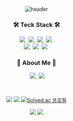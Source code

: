 <div align="center">
  
![header](https://capsule-render.vercel.app/api?type=waving&color=random&height=200&section=header&text=ByeongChan%20Kim&fontColor=fcba03&fontSize=80&fontAlign=62&fontAlignY=32&desc=byeongs1&descSize=25&descAlign=85&descAlignY=50)


<h3 align="center">🛠 Teck Stack 🛠</h3>
<p align="center">
  <img src="https://img.shields.io/badge/Java-007396?style=flat&logo=Java&logoColor=white"/></a>&nbsp
  <img src="https://img.shields.io/badge/Python-white?style=flat&logo=Python&logoColor=#3776AB"/></a>&nbsp
  <img src="https://img.shields.io/badge/JavaScript-F7DF1E?style=flat&logo=JavaScript&logoColor=white"/></a>&nbsp</a>
  <img src="https://img.shields.io/badge/MySQL-4479A1?style=flat&logo=MySQL&logoColor=white"/></a>&nbsp
  <br>
  <img src="https://img.shields.io/badge/Discord-5865F2?style=flat&logo=Discord&logoColor=white"/></a>&nbsp
  <img src="https://img.shields.io/badge/Slack-4A154B?style=flat&logo=Slack&logoColor=white"/></a>&nbsp
  <img src="https://img.shields.io/badge/GitHub-gray?style=flat&logo=GitHub&logoColor=black"/></a>&nbsp

</p>


<h3 align="center"> 🎳 About Me 🎳 </h3>
<p align="center">
  <a href="www.gmail.com/qudcksl4644@gmail.com"><img align="right src="https://img.shields.io/badge/Gmail-D14836?style=for-the-badge&logo=gmail&logoColor=white"/></a>&nbsp
  <a href="https://www.instagram.com/byeongs_93/"><img src="https://img.shields.io/badge/Instagram-E4405F?style=flat&logo=Instagram&logoColor=white&link=https://www.instagram.com/bowling_kyu/"/></a>&nbsp
  <a href="https://t.me/byeongs1"><img src="https://img.shields.io/badge/Telegram-26A5E4?style=flat&logo=Telegram&logoColor=white&link=https://t.me/kyu_0918"/></a>&nbsp
</p>

<br>

![](https://github.com/byeongs1/github-stats-transparent/blob/output/generated/overview.svg)
![](https://github.com/byeongs1/github-stats-transparent/blob/output/generated/languages.svg)
[![Solved.ac 프로필](http://mazassumnida.wtf/api/v2/generate_badge?boj=qudcks4644)](https://solved.ac/qudcks4644)
    <div>
<img  src="https://github-readme-stats.vercel.app/api?username=byeongs1&layout=compact&show_icons=true&theme=vue&hide_border=true" />
<img  src="https://github-readme-stats.vercel.app/api/top-langs/?username=byeongs1&layout=compact&theme=vue&hide_border=true" />
    </div>
</div>
